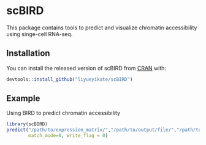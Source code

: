 
# scBIRD

<!-- badges: start -->
<!-- badges: end -->

This package contains tools to predict and visualize chromatin accessibility using singe-cell RNA-seq.

## Installation

You can install the released version of scBIRD from [CRAN](https://CRAN.R-project.org) with:

``` r
devtools::install_github("liyueyikate/scBIRD")
```

## Example

Using BIRD to predict chromatin accessibility

``` r
library(scBIRD)
predict("/path/to/expression_matrix/","/path/to/output/file/","/path/to/model/","/path/to/expression_matrix_match/",locus_model=0,double up_bound=14,      
        match_mode=0, write_flag = 0)
```

